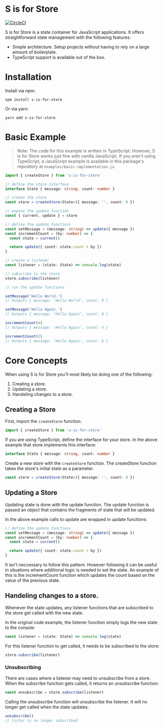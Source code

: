 # S is for Store

[![CircleCI](https://circleci.com/gh/heathgr/s-is-for-store.svg?style=svg)](https://circleci.com/gh/heathgr/s-is-for-store)

S is for Store is a state container for JavaScript applications. It offers straightforward state management with the following features:

- Simple architecture.  Setup projects without having to rely on a large amount of boilerplate.
- TypeScript support is available out of the box.

# Installation

Install via npm:

``` shell
npm install s-is-for-store
```

Or via yarn:

``` shell
yarn add s-is-for-store
```

# Basic Example

> Note: The code for this example is written in TypeScript.  However, S is for Store works just fine with vanilla JavaScript.  If you aren't using TypeScript, a JavaScript example is available in this package's repository at `examples/basic-implementation.js`.

``` ts
import { createStore } from 's-is-for-store'

// define the store interface
interface State { message: string, count: number }

// create the store
const store = createStore<State>({ message: '', count: 0 })

// expose the update function
const { current, update } = store

// define the update functions
const setMessage = (message: string) => update({ message })
const incrementCount = (by: number) => {
  const state = current()

  return update({ count: state.count + by })
}

// create a listener
const listener = (state: State) => console.log(state)

// subscribe to the store
store.subscribe(listener)

// run the update functions

setMessage('Hello World.')
// Outputs { message: 'Hello World', count: 0 }

setMessage('Hello Again.')
// Outputs { message: 'Hello Again', count: 0 }

incrementCount(4)
// Outputs { message: 'Hello Again', count: 4 }

incrementCount(2)
// Outputs { message: 'Hello Again', count: 6 }

```

# Core Concepts

When using S is for Store you'll most likely be doing one of the following:

1. Creating a store.
2. Updating a store.
3. Handeling changes to a store.

## Creating a Store

First, import  the `createStore` function:

``` ts
import { createStore } from 's-is-for-store'
```

If you are using TypeScript, define the interface for your store.  In the above example that store implements this interface:

``` ts
interface State { message: string, count: number }
```

Create a new store with the `createStore` function.  The createStore function takes the store's initial state as a parameter.

``` ts
const store = createStore<State>({ message: '', count: 0 })
```

##  Updating a Store

Updating state is done with the update function. The update function is passed an object that contains the fragments of state that will be updated.

In the above example calls to update are wrapped in update functions:

``` ts
// define the update functions
const setMessage = (message: string) => update({ message })
const incrementCount = (by: number) => {
  const state = current()

  return update({ count: state.count + by })
}
```

It isn't neccessary to follow this pattern.  However following it can be useful in situations where additional logic is needed to set the state.  An example of this is the incrementCount function which updates the count based on the value of the previous state.

## Handeling changes to a store.

Whenever the state updates, any listener functions that are subscribed to the store get called with the new state.

In the original code example, the listener function simply logs the new state to the console:

``` ts
const listener = (state: State) => console.log(state)
```

For this listener function to get called, it needs to be subscribed to the store:

``` ts
store.subscribe(listener)
```

### Unsubscribing

There are cases where a listener may need to unsubscribe from a store.  When the subscribe function gets called, it returns an unsubscribe function:

``` ts
const unsubscribe = store.subscribe(listener)
```

Calling the unsubscribe function will unsubscribe the listener.  It will no longer get called when the state updates.

``` ts
unsubscribe()
// lister is no longer subscribed
```